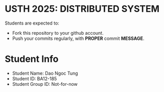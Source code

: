 USTH 2025: DISTRIBUTED SYSTEM
=====================================================

Students are expected to:
* Fork this repository to your github account.
* Push your commits regularly, with **PROPER** commit **MESSAGE**.


Student Info
=========================

* Student Name: Dao Ngoc Tung
* Student ID: BA12-185
* Student Group ID: Not-for-now
